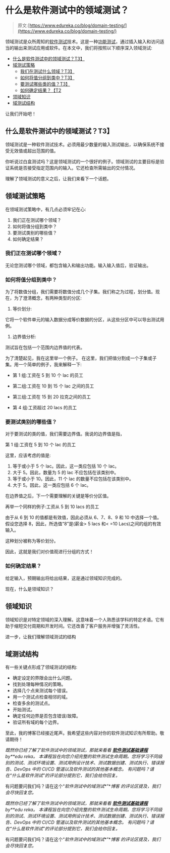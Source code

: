 # 什么是软件测试中的领域测试？

> 原文:[https://www.edureka.co/blog/domain-testing/](https://www.edureka.co/blog/domain-testing/)

领域测试是众所周知的[软件测试](https://www.edureka.co/software-testing-fundamentals-training)技术。这是一种[功能测试](https://www.edureka.co/blog/what-is-functional-testing/)，通过插入输入和访问适当的输出来测试应用或软件。在本文中，我们将按照以下顺序深入领域测试:

*   [什么是软件测试中的领域测试？T3】](#domaintesting)
*   [域测试策略](#strategy)
    *   [我们在测试什么领域？T3】](#domain)
    *   [如何将值分组到类中？T3】](#values)
    *   [要测试哪些类的值？T3】](#valuetest)
    *   [如何确定结果？【T2](#result)
*   [领域知识](#domainknowledge)
*   [域测试结构](#teststructure)

让我们开始吧！

## **什么是软件测试中的领域测试？T3】**

领域测试是一种软件测试技术。必须用最少数量的输入测试输出，以确保系统不接受无效值或超出范围的值。

你听说过白盒测试吗？这是领域测试的一个很好的例子。领域测试的主要目标是验证系统是否接受指定范围内的输入。它还检查所需输出的交付情况。

理解了领域测试的意义之后，让我们来看下一个话题。

## **领域测试策略**

在领域测试策略中，有几点必须牢记在心:

1.  我们正在测试哪个领域？
2.  如何将值分组到类中？
3.  要测试类别的哪些值？
4.  如何确定结果？

### 我们正在测试哪个领域？

无论您测试哪个领域，都包含输入和输出功能。输入输入值后，验证输出。

### **如何将值分组到类中？**

为了将数值分组，我们需要将数值分成几个子集。我们称之为过程，划分值。现在，为了澄清概念，有两种类型的分区:

1.  等价划分:

它将一个软件单元的输入数据分成等价数据的分区，从这些分区中可以导出测试用例。

1.  边界值分析:

测试旨在包括一个范围内边界值的代表。

为了清楚起见，我在这里举一个例子。 在这里，我们把值分割成一个子集或子集。用一个简单的例子，我来解释一下:

*   第 1 组:工资在 5 到 10 个 lac 的员工

*   第二组:工资在 10 到 15 个 lac 之间的员工

*   第三组:工资在 15 到 20 拉克之间的员工

*   第 4 组:工资超过 20 lacs 的员工

### 要测试类别的哪些值？

对于要测试的类的值，我们需要边界值。我说的边界值是指，

第 1 组:工资在 5 到 10 个 lac 的员工

这里，应该考虑的值是:

1.  等于或小于 5 个 lac。因此，这一类应包括 10 个 lac。
2.  大于 5。因此，数量为 5 的 lac 不应包括在该类别中。
3.  等于或小于 10。因此，11 个 lac 的数量不应包括在该类别中。
4.  大于 5。因此，这一类应包括 6 个 lac。

在边界值之后，下一个需要理解的关键是等价分区值。

再举一个同样的例子:工资从 5 到 10 lacs 的员工

由于从 6 到 10 的值都是有效值，因此必须从 6、7、8、9 和 10 中选择一个值。假设您选择 8，因此，所选值“8”是(薪金> 5 lacs 和< =10 Lacs)之间的组的有效输入。

这种划分被称为等价划分。

因此，这就是我们对价值观进行分组的方式！

### **如何确定结果？**

给定输入，预期输出将给出结果，这是通过领域知识完成的。

现在，什么是领域知识？

## **领域知识**

领域知识是对特定领域的深入理解。这意味着一个人熟悉该学科的特定术语。它有助于缩短交付周期和开发时间。它还改善了客户服务并增强了灵活性。

进一步，让我们理解领域测试的结构

## **域测试结构**

有一些关键点形成了领域测试的结构:

*   确定设定的界限会出什么问题。
*   找到处理每种情况的策略。
*   选择几个点来测试每个错误。
*   用一个测试点检查相邻的域。
*   检查多余的测试点。
*   开始测试。
*   确定任何边界是否包含错误/故障。
*   验证所有域的每个边界。

至此，我的博客已经接近尾声。我希望这些内容对你的软件测试知识有所帮助。敬请期待！

*既然你已经了解了软件测试中的领域测试，那就来看看* [***软件测试基础课程***](https://www.edureka.co/software-testing-fundamentals-training)*by**edu reka。* *本课程旨在向您介绍完整的软件测试生命周期。您将学习不同级别的测试、测试环境设置、测试用例设计技术、测试数据创建、测试执行、错误报告、DevOps 中的 CI/CD 管道以及软件测试的其他基本概念。* *有问题吗？请在“什么是软件测试”的评论部分提到它，我们会给你回复。*

有问题要问我们吗？请在这个“*软件测试中的域测试**”**博客* *的评论区提及，我们会尽快回复您。*

*既然你已经了解了软件测试中的领域测试，那就来看看* [***软件测试基础课程***](https://www.edureka.co/software-testing-fundamentals-training)*by**edu reka。* *本课程旨在向您介绍完整的软件测试生命周期。您将学习不同级别的测试、测试环境设置、测试用例设计技术、测试数据创建、测试执行、错误报告、DevOps 中的 CI/CD 管道以及软件测试的其他基本概念。* *有问题吗？请在“什么是软件测试”的评论部分提到它，我们会给你回复。*

有问题要问我们吗？请在这个“*软件测试中的域测试**”**博客* *的评论区提及，我们会尽快回复您。*